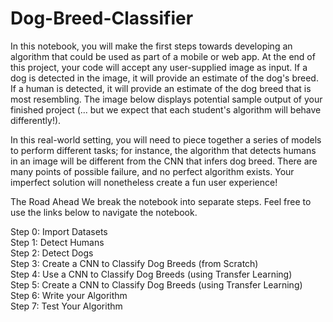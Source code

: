 # Dog-Breed-Classifier

In this notebook, you will make the first steps towards developing an algorithm that could be used as part of a mobile or web app. At the end of this project, your code will accept any user-supplied image as input. If a dog is detected in the image, it will provide an estimate of the dog's breed. If a human is detected, it will provide an estimate of the dog breed that is most resembling. The image below displays potential sample output of your finished project (... but we expect that each student's algorithm will behave differently!).

In this real-world setting, you will need to piece together a series of models to perform different tasks; for instance, the algorithm that detects humans in an image will be different from the CNN that infers dog breed. There are many points of possible failure, and no perfect algorithm exists. Your imperfect solution will nonetheless create a fun user experience!

The Road Ahead
We break the notebook into separate steps. Feel free to use the links below to navigate the notebook.

Step 0: Import Datasets <br>
Step 1: Detect Humans <br>
Step 2: Detect Dogs <br>
Step 3: Create a CNN to Classify Dog Breeds (from Scratch) <br>
Step 4: Use a CNN to Classify Dog Breeds (using Transfer Learning) <br>
Step 5: Create a CNN to Classify Dog Breeds (using Transfer Learning) <br>
Step 6: Write your Algorithm <br>
Step 7: Test Your Algorithm <br>
